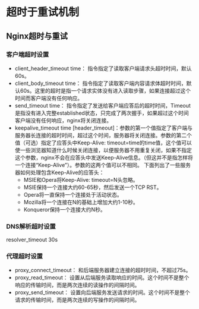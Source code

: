 # 超时于重试机制
## Nginx超时与重试
### 客户端超时设置
* client_header_timeout time： 指令指定了读取客户端请求头超时时间，默认60s。
* client_body_timeout time： 指令指定了读取客户端内容请求体超时时间，默认60s。这里的超时是指一个请求实体没有进入读取步骤，如果连接超过这个时间而客户端没有任何响应。
* send_timeout time： 指令指定了发送给客户端应答后的超时时间，Timeout是指没有进入完整established状态，只完成了两次握手，如果超过这个时间客户端没有任何响应，nginx将关闭连接。
* keepalive_timeout time [header_timeout]：参数的第一个值指定了客户端与服务器长连接的超时时间，超过这个时间，服务器将关闭连接。参数的第二个值（可选）指定了应答头中Keep-Alive: timeout=time的time值，这个值可以使一些浏览器知道什么时候关闭连接，以便服务器不用重复关闭，如果不指定这个参数，nginx不会在应答头中发送Keep-Alive信息。（但这并不是指怎样将一个连接“Keep-Alive”）。参数的这两个值可以不相同。
下面列出了一些服务器如何处理包含Keep-Alive的应答头：
    * MSIE和Opera将Keep-Alive: timeout=N头忽略。 
    * MSIE保持一个连接大约60-65秒，然后发送一个TCP RST。 
    * Opera将一直保持一个连接处于活动状态。 
    * Mozilla将一个连接在N的基础上增加大约1-10秒。 
    * Konqueror保持一个连接大约N秒。 

### DNS解析超时设置
resolver_timeout 30s

### 代理超时设置
* proxy_connect_timeout： 和后端服务器建立连接的超时时间，不超过75s。
* proxy_read_timeout： 设置从后端服务读取响应的时间。这个时间不是整个响应的传输时间，而是两次连续的读操作的间隔时间。
* proxy_send_timeout： 设置向后端服务发送请求的时间。这个时间不是整个请求的传输时间，而是两次连续的写操作的间隔时间。
